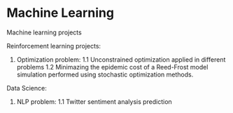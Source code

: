 # Machine Learning
Machine learning projects

Reinforcement learning projects:
1. Optimization problem:
  1.1 Unconstrained optimization applied in different problems 
  1.2 Minimazing the epidemic cost of a Reed-Frost model simulation performed using stochastic optimization methods.

Data Science:
1. NLP problem:
  1.1 Twitter sentiment analysis prediction 
